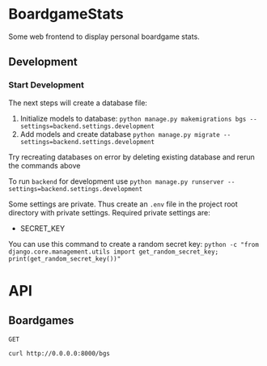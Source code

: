 # BoardgameStats

Some web frontend to display personal boardgame stats.


## Development

### Start Development

The next steps will create a database file:

1. Initialize models to database: `python manage.py makemigrations bgs --settings=backend.settings.development`
2. Add models and create database `python manage.py migrate --settings=backend.settings.development` 

Try recreating databases on error by deleting existing database and rerun the commands above


To run `backend` for development use
```python manage.py runserver --settings=backend.settings.development```

Some settings are private. Thus create an `.env` file in the project root directory with private settings. Required private settings are:

* SECRET_KEY

You can use this command to create a random secret key:
```python -c "from django.core.management.utils import get_random_secret_key; print(get_random_secret_key())"```


# API

## Boardgames 

`GET`

```sh
curl http://0.0.0.0:8000/bgs

```
